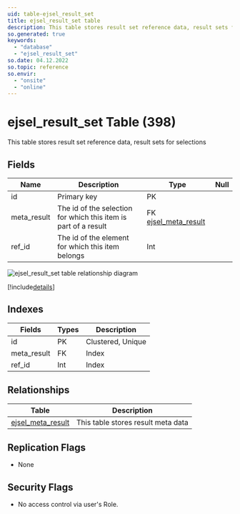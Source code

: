 ```yaml
---
uid: table-ejsel_result_set
title: ejsel_result_set table
description: This table stores result set reference data, result sets for selections
so.generated: true
keywords:
  - "database"
  - "ejsel_result_set"
so.date: 04.12.2022
so.topic: reference
so.envir:
  - "onsite"
  - "online"
---
```


# ejsel\_result\_set Table (398)

This table stores result set reference data, result sets for selections

## Fields

| Name | Description | Type | Null |
|------|-------------|------|:----:|
|id|Primary key|PK| |
|meta\_result|The id of the selection for which this item is part of a result|FK [ejsel_meta_result](ejsel-meta-result.md)| |
|ref\_id|The id of the element for which this item belongs|Int| |

![ejsel_result_set table relationship diagram](./media/ejsel_result_set.png)

[!include[details](./includes/ejsel-result-set.md)]

## Indexes

| Fields | Types | Description |
|--------|-------|-------------|
|id |PK |Clustered, Unique |
|meta\_result |FK |Index |
|ref\_id |Int |Index |

## Relationships

| Table|  Description |
|------|-------------|
|[ejsel\_meta\_result](ejsel-meta-result.md)  |This table stores result meta data |

## Replication Flags

* None

## Security Flags

* No access control via user's Role.
